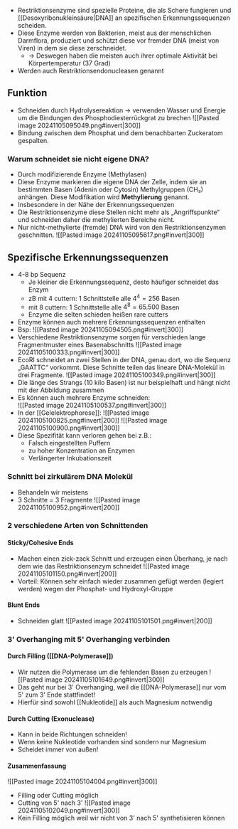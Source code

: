 - Restriktionsenzyme sind spezielle Proteine, die als Schere fungieren und [[Desoxyribonukleinsäure|DNA]] an spezifischen Erkennungssequenzen scheiden. 
- Diese Enzyme werden von Bakterien, meist aus der menschlichen Darmflora, produziert und schützt diese vor fremder DNA (meist von Viren) in dem sie diese zerschneidet.
	- -> Deswegen haben die meisten auch ihrer optimale Aktivität bei Körpertemperatur (37 Grad)
- Werden auch Restriktionsendonucleasen genannt
 
## Funktion
- Schneiden durch Hydrolysereaktion -> verwenden Wasser und Energie um die Bindungen des Phosphodiesterrückgrat zu brechen
![[Pasted image 20241105095049.png#invert|300]]
- Bindung zwischen dem Phosphat und dem benachbarten Zuckeratom gespalten.
### Warum schneidet sie nicht eigene DNA?
- Durch modifizierende Enzyme (Methylasen)
- Diese Enzyme markieren die eigene DNA der Zelle, indem sie an bestimmten Basen (Adenin oder Cytosin) Methylgruppen (CH₃) anhängen. Diese Modifikation wird **Methylierung** genannt.
- Insbesondere in der Nähe der Erkennungssequenzen
- Die Restriktionsenzyme diese Stellen nicht mehr als „Angriffspunkte“ und schneiden daher die methylierten Bereiche nicht. 
- Nur nicht-methylierte (fremde) DNA wird von den Restriktionsenzymen geschnitten.
![[Pasted image 20241105095617.png#invert|300]]
## Spezifische Erkennungssequenzen
- 4-8 bp Sequenz
	- Je kleiner die Erkennungssequenz, desto häufiger schneidet das Enzym
	- zB mit 4 cuttern: 1 Schnittstelle alle $4^{4}=256$ Basen
	- mit 8 cuttern: 1 Schnittstelle alle $4^{8}=65.500$ Basen
	- Enzyme die selten schieden heißen rare cutters
- Enzyme können auch mehrere Erkennungssequenzen enthalten
- Bsp:
![[Pasted image 20241105094505.png#invert|300]]
- Verschiedene Restriktionsenzyme sorgen für verschieden lange Fragmentmuster eines Basenabschnitts
![[Pasted image 20241105100333.png#invert|300]]
- EcoRI schneidet an zwei Stellen in der DNA, genau dort, wo die Sequenz „GAATTC“ vorkommt. Diese Schnitte teilen das lineare DNA-Molekül in drei Fragmente.
![[Pasted image 20241105100349.png#invert|300]]
- Die länge des Strangs (10 kilo Basen) ist nur beispielhaft und hängt nicht mit der Abbildung zusammen
- Es können auch mehrere Enzyme schneiden:   
![[Pasted image 20241105100537.png#invert|300]]
- In der [[Gelelektrophorese]]:
![[Pasted image 20241105100825.png#invert|200]]
![[Pasted image 20241105100900.png#invert|300]]
- Diese Spezifität kann verloren gehen bei z.B.:
	- Falsch eingestellten Puffern
	- zu hoher Konzentration an Enzymen
	- Verlängerter Inkubationszeit
### Schnitt bei zirkulärem DNA Molekül
- Behandeln wir meistens
- 3 Schnitte = 3 Fragmente
![[Pasted image 20241105100952.png#invert|200]]
### 2 verschiedene Arten von Schnittenden
#### Sticky/Cohesive Ends
- Machen einen zick-zack Schnitt und erzeugen einen Überhang, je nach dem wie das Restriktionsenzym schneidet
![[Pasted image 20241105101150.png#invert|200]]
- Vorteil: Können sehr einfach wieder zusammen gefügt werden (legiert werden) wegen der Phosphat- und Hydroxyl-Gruppe
#### Blunt Ends
- Schneiden glatt
![[Pasted image 20241105101501.png#invert|200]]
### 3' Overhanging mit 5' Overhanging verbinden
#### Durch Filling ([[DNA-Polymerase]])
- Wir nutzen die Polymerase um die fehlenden Basen zu erzeugen
![[Pasted image 20241105101649.png#invert|300]]
- Das geht nur bei 3' Overhanging, weil die [[DNA-Polymerase]] nur vom 5' zum 3' Ende stattfindet!
- Hierfür sind sowohl [[Nukleotide]] als auch Magnesium notwendig
#### Durch Cutting (Exonuclease)
- Kann in beide Richtungen schneiden!
- Wenn keine Nukleotide vorhanden sind sondern nur Magnesium
- Scheidet immer von außen!
#### Zusammenfassung
![[Pasted image 20241105104004.png#invert|300]]
- Filling oder Cutting möglich
- Cutting von 5' nach 3'
![[Pasted image 20241105102049.png#invert|300]]
- Kein Filling möglich weil wir nicht von 3' nach 5' synthetisieren können
